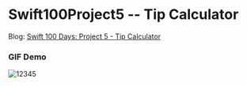 # Swift100Project5 -- Tip Calculator

[id1]:https://medium.com/@sunnyleeyun/swift-100-days-project-4-tip-calculator-20c2c7d31716

Blog: [Swift 100 Days: Project 5 - Tip Calculator][id1]

### GIF Demo
![12345](https://user-images.githubusercontent.com/20850892/31853999-edb0a056-b657-11e7-9529-62380c56cbf1.gif)
